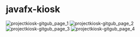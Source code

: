 # javafx-kiosk
![projectkiosk-gitgub_page_1](https://user-images.githubusercontent.com/13275149/28624917-b810265a-71e8-11e7-848f-31d49fa83ffe.jpg)
![projectkiosk-gitgub_page_2](https://user-images.githubusercontent.com/13275149/28624918-b811c85c-71e8-11e7-9916-2aad513697a5.jpg)
![projectkiosk-gitgub_page_3](https://user-images.githubusercontent.com/13275149/28624919-b812face-71e8-11e7-863d-90d909e12187.jpg)
![projectkiosk-gitgub_page_4](https://user-images.githubusercontent.com/13275149/28624920-b8145b76-71e8-11e7-83a2-6594b005e262.jpg)


